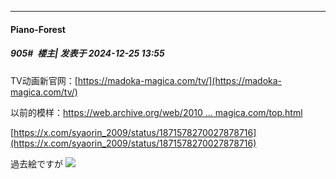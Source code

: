 ﻿
*****

####  Piano-Forest  
##### 905#         楼主| 发表于 2024-12-25 13:55

TV动画新官网：[https://madoka-magica.com/tv/](https://madoka-magica.com/tv/)

以前的模样：[https://web.archive.org/web/2010 ... magica.com/top.html](https://web.archive.org/web/20101207040619/http://www.madoka-magica.com/top.html)

[https://x.com/syaorin_2009/status/1871578270027878716](https://x.com/syaorin_2009/status/1871578270027878716)

過去絵ですが
<img src="https://p.sda1.dev/20/df4969282337e079f61d2d9f5756c86c/20241225_135457.jpg" referrerpolicy="no-referrer">

